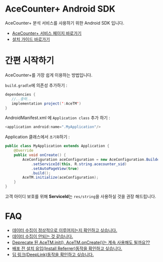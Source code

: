 # AceCounter+ Android SDK
AceCounter+ 분석 서비스를 사용하기 위한 Android SDK 입니다.
* [AceCounter+ 서비스 페이지 바로가기](https://new.acecounter.com/common/front) 
* [설치 가이드 바로가기](https://github.com/nhnent/ace.guide.android/wiki)

# 간편 시작하기
AceCounter+를 가장 쉽게 이용하는 방법입니다.  

 `build.gradle`에 의존성 추가하기 :  
 ```java
 dependencies {
    //..중략..
    implementation project(':AceTM')
}
 ```

AndroidManifest.xml 에 `Application class` 추가 하기 :
```java
<application android:name=".MyApplication"/>
```

Application 클래스에서 `초기화`하기 :
```java
public class MyApplication extends Application {
    @Override 
    public void onCreate() {
        AceConfiguration aceConfiguration = new AceConfiguration.Builder(this)
            .setServiceId(this, R.string.acecounter_sid)
            .setAutoPageView(true)
            .build();
        AceTM.initialize(aceConfiguration);
    }
}
```
고객 아이디 보호를 위해 **ServiceId**는 `res/string`을 사용하실 것을 권장 해드립니다.

# FAQ
* [데이터 수집이 정상적으로 이루어지는지 확인하고 싶습니다.](../../wiki/99.FAQ#q--%EB%8D%B0%EC%9D%B4%ED%84%B0-%EC%88%98%EC%A7%91%EC%9D%B4-%EC%A0%95%EC%83%81%EC%A0%81%EC%9C%BC%EB%A1%9C-%EC%9D%B4%EB%A3%A8%EC%96%B4%EC%A7%80%EB%8A%94%EC%A7%80-%ED%99%95%EC%9D%B8%ED%95%98%EA%B3%A0-%EC%8B%B6%EC%8A%B5%EB%8B%88%EB%8B%A4)
* [데이터 수집이 안되는 것 같습니다.](../../wiki/99.FAQ#q--%EB%8D%B0%EC%9D%B4%ED%84%B0-%EC%88%98%EC%A7%91%EC%9D%B4-%EC%95%88%EB%90%98%EB%8A%94-%EA%B2%83-%EA%B0%99%EC%8A%B5%EB%8B%88%EB%8B%A4)
* [Deprecate 된 AceTM.init(), AceTM.onCreate()는 계속 사용해도 될까요??](../../wiki/99.FAQ#q--deprecate-%EB%90%9C-acetminit-acetmoncreate%EB%8A%94-%EA%B3%84%EC%86%8D-%EC%82%AC%EC%9A%A9%ED%95%B4%EB%8F%84-%EB%90%A0%EA%B9%8C%EC%9A%94)
* [배포 전 설치 유입(Install Referrer)동작을 확인하고 싶습니다.](../../wiki/99.FAQ#q--%EB%B0%B0%ED%8F%AC-%EC%A0%84-%EC%84%A4%EC%B9%98-%EC%9C%A0%EC%9E%85install-referrer%EB%8F%99%EC%9E%91%EC%9D%84-%ED%99%95%EC%9D%B8%ED%95%98%EA%B3%A0-%EC%8B%B6%EC%8A%B5%EB%8B%88%EB%8B%A4)
* [딥 링크(DeepLink)동작을 확인하고 싶습니다.](../../wiki/99.FAQ#q--%EB%94%A5-%EB%A7%81%ED%81%ACdeeplink%EB%8F%99%EC%9E%91%EC%9D%84-%ED%99%95%EC%9D%B8%ED%95%98%EA%B3%A0-%EC%8B%B6%EC%8A%B5%EB%8B%88%EB%8B%A4)